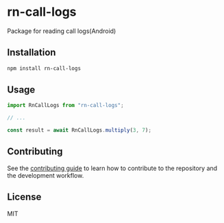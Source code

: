 # rn-call-logs

Package for reading call logs(Android)

## Installation

```sh
npm install rn-call-logs
```

## Usage

```js
import RnCallLogs from "rn-call-logs";

// ...

const result = await RnCallLogs.multiply(3, 7);
```

## Contributing

See the [contributing guide](CONTRIBUTING.md) to learn how to contribute to the repository and the development workflow.

## License

MIT
